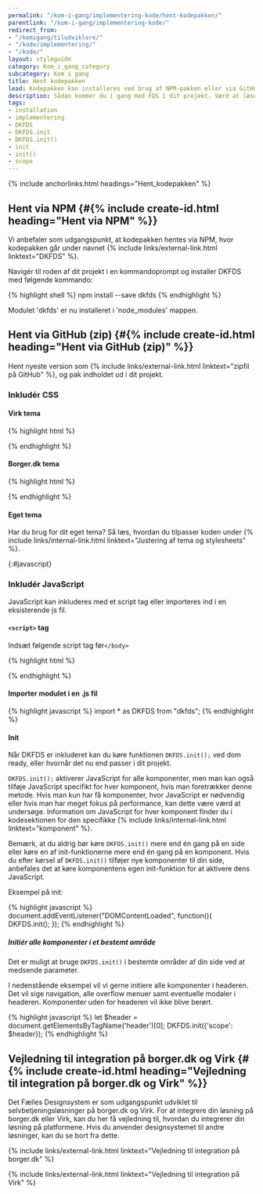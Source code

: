 ```yaml
---
permalink: "/kom-i-gang/implementering-kode/hent-kodepakken/"
parentlink: "/kom-i-gang/implementering-kode/"
redirect_from:
- "/komigang/tiludviklere/"
- "/kode/implementering/"
- "/kode/"
layout: styleguide
category: Kom_i_gang_category
subcategory: Kom i gang
title: Hent kodepakken
lead: Kodepakken kan installeres ved brug af NPM-pakken eller via GitHub som zip-fil.
description: Sådan kommer du i gang med FDS i dit projekt. Værd at læse for alle udviklere.
tags: 
- installation
- implementering
- DKFDS
- DKFDS.init
- DKFDS.init()
- init
- init()
- scope
---
```


{% include anchorlinks.html headings="Hent_kodepakken" %}

## Hent via NPM {#{% include create-id.html heading="Hent via NPM" %}}

Vi anbefaler som udgangspunkt, at kodepakken hentes via NPM, hvor kodepakken går under navnet {% include links/external-link.html linktext="DKFDS" %}. 

Navigér til roden af dit projekt i en kommandoprompt og installer DKFDS med følgende kommando:

{% highlight shell %}
npm install --save dkfds
{% endhighlight %}

Modulet 'dkfds' er nu installeret i 'node_modules' mappen.

## Hent via GitHub (zip) {#{% include create-id.html heading="Hent via GitHub (zip)" %}}

Hent nyeste version som {% include links/external-link.html linktext="zipfil på GitHub" %}, og pak indholdet ud i dit projekt.

### Inkludér  CSS

#### Virk tema

{% highlight html %}
<link type="text/css" rel="stylesheet" href="[sti til DKFDS mappen]/dist/css/dkfds-virkdk.css" />
{% endhighlight %}

#### Borger.dk tema

{% highlight html %}
<link type="text/css" rel="stylesheet" href="[sti til DKFDS mappen]/dist/css/dkfds-borgerdk.css" />
{% endhighlight %}

#### Eget tema

Har du brug for dit eget tema? Så læs, hvordan du tilpasser koden under {% include links/internal-link.html linktext="Justering af tema og stylesheets" %}.

{:#javascript}
### Inkludér JavaScript

JavaScript kan inkluderes med et script tag eller importeres ind i en eksisterende js fil.

#### `<script>` tag
Indsæt følgende script tag før`</body>`

{% highlight html %}
<script src='[sti til DKFDS mappen]/dist/js/dkfds.js'></script>
{% endhighlight %}

#### Importer modulet i en .js fil

{% highlight javascript %}
import * as DKFDS from "dkfds";
{% endhighlight %}

#### Init

Når DKFDS er inkluderet kan du køre funktionen `DKFDS.init();` ved dom ready, eller hvornår det nu end passer i dit projekt.

`DKFDS.init();` aktiverer JavaScript for alle komponenter, men man kan også tilføje JavaScript specifikt for hver komponent, hvis man foretrækker denne metode. Hvis man kun har få komponenter, hvor JavaScript er nødvendig eller hvis man har meget fokus på performance, kan dette være værd at undersøge. Information om JavaScript for hver komponent finder du i kodesektionen for den specifikke {% include links/internal-link.html linktext="komponent" %}.

Bemærk, at du aldrig bør køre `DKFDS.init()` mere end én gang på en side eller køre en af init-funktionerne mere end én gang på en komponent. Hvis du efter kørsel af `DKFDS.init()` tilføjer nye komponenter til din side, anbefales det at køre komponentens egen init-funktion for at aktivere dens JavaScript.

<p class="mb-2">Eksempel på init:</p>

{% highlight javascript %}
document.addEventListener("DOMContentLoaded", function(){
  DKFDS.init();
});
{% endhighlight %}

##### Initiér alle komponenter i et bestemt område
Det er muligt at bruge `DKFDS.init()` i bestemte områder af din side ved at medsende parameter.

I nedenstående eksempel vil vi gerne initiere alle komponenter i headeren. Det vil sige navigation, alle overflow menuer samt eventuelle modaler i headeren. Komponenter uden for headeren vil ikke blive berørt.

{% highlight javascript %}
let $header = document.getElementsByTagName('header')[0];
DKFDS.init({'scope': $header});
{% endhighlight %}

## Vejledning til integration på borger.dk og Virk {#{% include create-id.html heading="Vejledning til integration på borger.dk og Virk" %}}

Det Fælles Designsystem er som udgangspunkt udviklet til selvbetjeningsløsninger på borger.dk og Virk. For at integrere din løsning på borger.dk eller Virk, kan du her få vejledning til, hvordan du integrerer din løsning på platformene. Hvis du anvender designsystemet til andre løsninger, kan du se bort fra dette.

{% include links/external-link.html linktext="Vejledning til integration på borger.dk" %}

{% include links/external-link.html linktext="Vejledning til integration på Virk" %}

